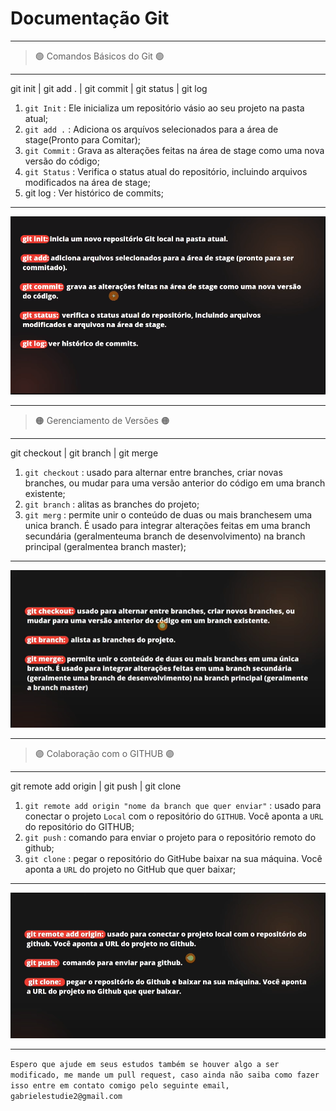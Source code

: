 # Documentação Git #

---

 > 🟢 Comandos Básicos do Git 🟢

---

 git init | git add . | git commit | git status | git log

 1. ```git Init``` : Ele inicializa um repositório vásio ao seu projeto na pasta atual;
 2. ```git add .``` : Adiciona os arquívos selecionados para a área de stage(Pronto para Comitar);
 3. ```git Commit``` : Grava as alterações feitas na área de stage como uma nova versão do código;
 4. ```git Status``` : Verifica o status atual do repositório, incluindo arquivos modificados na área de stage;
 5. git log : Ver histórico de commits;

---

![2. Imagem descritiva e visual de Primeiros comando em Git](img/Primeiros_comandos-Git.png)

---

 > 🟠 Gerenciamento de Versões 🟠

---

 git checkout | git branch | git merge

1. ```git checkout``` : usado para alternar entre branches, criar novas branches, ou mudar para uma versão anterior do código em uma branch existente;
2. ```git branch``` : alitas as branches do projeto;
3. ```git merg``` : permite unir o conteúdo de duas ou mais branchesem uma unica branch. É usado para integrar alterações feitas em uma branch secundária (geralmenteuma branch de desenvolvimento) na branch principal (geralmentea branch master);

---

![2. Imagem descritiva e visual de Gerenciamento de Versões](img/Gerenciamento_de_vercoes.png)

---

 > 🟣 Colaboração com o GITHUB 🟣

---

 git remote add origin | git push | git clone

  1. ```git remote add origin "nome da branch que quer enviar"``` : usado para conectar o projeto ```Local``` com o repositório do ```GITHUB```. Você aponta a ```URL``` do repositório do GITHUB;
  2. ```git push``` : comando para enviar o projeto para o repositório remoto do github;
  3. ```git clone``` : pegar o repositório do GitHube baixar na sua máquina. Você aponta a ```URL``` do projeto no GitHub que quer baixar;

  ---

![3. Imagem descritiva e visual de colaboração com o GitHub](img/Colaboracao_com_o_github.png)

  ---

  ```Espero que ajude em seus estudos também se houver algo a ser modificado, me mande um pull request, caso ainda não saiba como fazer isso entre em contato comigo pelo seguinte email, gabrielestudie2@gmail.com```
